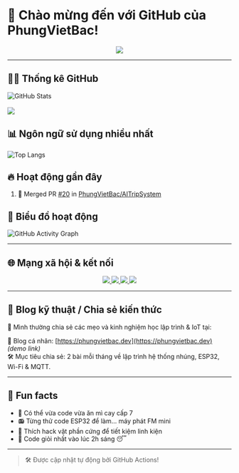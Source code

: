 # 👋 Chào mừng đến với GitHub của PhungVietBac!

<p align="center">
  <img src="https://readme-typing-svg.demolab.com/?lines=Welcome+to+my+GitHub!;I+love+Programming;AI+%7C+FullStack+%7C+Android+%7C+Desktop;Let's+build+something+awesome!&center=true&width=500&height=45&color=F7971E&vCenter=true&size=22">
</p>

---

## 🧑‍💻 Thống kê GitHub

![GitHub Stats](https://github-readme-stats.vercel.app/api?username=PhungVietBac&show_icons=true&theme=radical)
<br><br>
![](https://nirzak-streak-stats.vercel.app/?user=PhungVietBac&theme=radical)

## 📊 Ngôn ngữ sử dụng nhiều nhất

![Top Langs](https://github-readme-stats.vercel.app/api/top-langs/?username=PhungVietBac&layout=compact&theme=radical)

## 🔥 Hoạt động gần đây

<!--START_SECTION:activity-->
1. 🎉 Merged PR [#20](https://github.com/PhungVietBac/AITripSystem/pull/20) in [PhungVietBac/AITripSystem](https://github.com/PhungVietBac/AITripSystem)
<!--END_SECTION:activity-->

## 🧭 Biểu đồ hoạt động

![GitHub Activity Graph](https://github-readme-activity-graph.vercel.app/graph?username=PhungVietBac&theme=github-compact)

---

## 🌐 Mạng xã hội & kết nối

<p align="center">
  <a href="https://www.linkedin.com/in/b%E1%BA%AFc-ph%C3%B9ng-vi%E1%BB%87t-396674298/" target="_blank">
    <img src="https://img.shields.io/badge/-LinkedIn-0077B5?style=for-the-badge&logo=linkedin&logoColor=white" />
  </a>
  <a href="mailto:phungvietbac@gmail.com">
    <img src="https://img.shields.io/badge/-Gmail-D14836?style=for-the-badge&logo=gmail&logoColor=white" />
  </a>
  <a href="https://github.com/PhungVietBac">
    <img src="https://img.shields.io/badge/-GitHub-181717?style=for-the-badge&logo=github&logoColor=white" />
  </a>
  <a href="https://www.facebook.com/phungvietbac" target="_blank">
    <img src="https://img.shields.io/badge/-Facebook-1877F2?style=for-the-badge&logo=facebook&logoColor=white" />
  </a>
</p>

---

## 📝 Blog kỹ thuật / Chia sẻ kiến thức

🧠 Mình thường chia sẻ các mẹo và kinh nghiệm học lập trình & IoT tại:

📘 Blog cá nhân: [https://phungvietbac.dev](https://phungvietbac.dev) *(demo link)*  
🛠️ Mục tiêu chia sẻ: 2 bài mỗi tháng về lập trình hệ thống nhúng, ESP32, Wi-Fi & MQTT.

---

## 💬 Fun facts

- 🥢 Có thể vừa code vừa ăn mì cay cấp 7
- 📻 Từng thử code ESP32 để làm… máy phát FM mini
- 🧠 Thích hack vặt phần cứng để tiết kiệm linh kiện
- 🌙 Code giỏi nhất vào lúc 2h sáng 😴

---

> 🛠️ Được cập nhật tự động bởi GitHub Actions!
